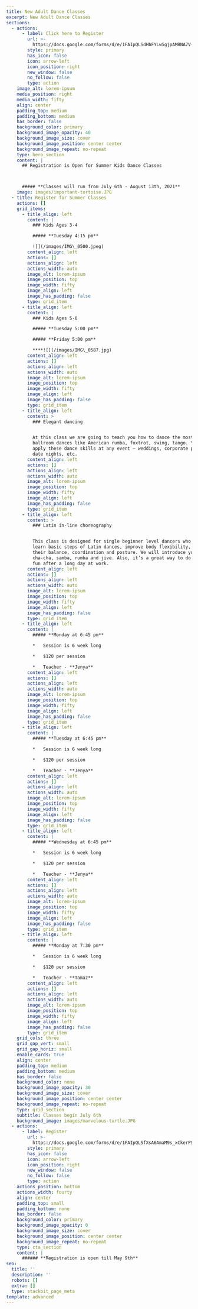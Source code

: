 ```yaml
---
title: New Adult Dance Classes
excerpt: New Adult Dance Classes
sections:
  - actions:
      - label: Click here to Register
        url: >-
          https://docs.google.com/forms/d/e/1FAIpQLSdHbFYLwSgjpAMBNA7V-7f2I1cQMft93XCVClW-ti7HkbRr5g/viewform
        style: primary
        has_icon: false
        icon: arrow-left
        icon_position: right
        new_window: false
        no_follow: false
        type: action
    image_alt: lorem-ipsum
    media_position: right
    media_width: fifty
    align: center
    padding_top: medium
    padding_bottom: medium
    has_border: false
    background_color: primary
    background_image_opacity: 40
    background_image_size: cover
    background_image_position: center center
    background_image_repeat: no-repeat
    type: hero_section
    content: |
      ## Registration is Open for Summer Kids Dance Classes



      ##### **Classes will run from July 6th - August 13th, 2021**
    image: images/important-tortoise.JPG
  - title: Register for Summer Classes
    actions: []
    grid_items:
      - title_align: left
        content: |
          ### Kids Ages 3-4

          ##### **Tuesday 4:15 pm**

          ![](/images/IMG\_0500.jpeg)
        content_align: left
        actions: []
        actions_align: left
        actions_width: auto
        image_alt: lorem-ipsum
        image_position: top
        image_width: fifty
        image_align: left
        image_has_padding: false
        type: grid_item
      - title_align: left
        content: |
          ### Kids Ages 5-6

          ##### **Tuesday 5:00 pm**

          ##### **Friday 5:00 pm**

          ****![](/images/IMG\_0587.jpg)
        content_align: left
        actions: []
        actions_align: left
        actions_width: auto
        image_alt: lorem-ipsum
        image_position: top
        image_width: fifty
        image_align: left
        image_has_padding: false
        type: grid_item
      - title_align: left
        content: >
          ### Elegant dancing


          At this class we are going to teach you how to dance the most romantic
          ballroom dances like American rumba, foxtrot, swing, tango. You can
          apply these dance skills at any event – weddings, corporate parties,
          date nights, etc.
        content_align: left
        actions: []
        actions_align: left
        actions_width: auto
        image_alt: lorem-ipsum
        image_position: top
        image_width: fifty
        image_align: left
        image_has_padding: false
        type: grid_item
      - title_align: left
        content: >
          ### Latin in-line choreography


          This class is designed for single beginner level dancers who wants to
          learn basic steps of Latin dances, improve body flexibility, work on
          their balance, coordination and posture. We will introduce you to
          cha-cha, samba, rumba and jive. Also, it’s a great way to do something
          fun after a long day at work.
        content_align: left
        actions: []
        actions_align: left
        actions_width: auto
        image_alt: lorem-ipsum
        image_position: top
        image_width: fifty
        image_align: left
        image_has_padding: false
        type: grid_item
      - title_align: left
        content: |
          ##### **Monday at 6:45 pm**

          *   Session is 6 week long

          *   $120 per session

          *   Teacher - **Jenya**
        content_align: left
        actions: []
        actions_align: left
        actions_width: auto
        image_alt: lorem-ipsum
        image_position: top
        image_width: fifty
        image_align: left
        image_has_padding: false
        type: grid_item
      - title_align: left
        content: |
          ##### **Tuesday at 6:45 pm**

          *   Session is 6 week long

          *   $120 per session

          *   Teacher - **Jenya**
        content_align: left
        actions: []
        actions_align: left
        actions_width: auto
        image_alt: lorem-ipsum
        image_position: top
        image_width: fifty
        image_align: left
        image_has_padding: false
        type: grid_item
      - title_align: left
        content: |
          ##### **Wednesday at 6:45 pm**

          *   Session is 6 week long

          *   $120 per session

          *   Teacher - **Jenya**
        content_align: left
        actions: []
        actions_align: left
        actions_width: auto
        image_alt: lorem-ipsum
        image_position: top
        image_width: fifty
        image_align: left
        image_has_padding: false
        type: grid_item
      - title_align: left
        content: |
          ##### **Monday at 7:30 pm**

          *   Session is 6 week long

          *   $120 per session

          *   Teacher - **Tamaz**
        content_align: left
        actions: []
        actions_align: left
        actions_width: auto
        image_alt: lorem-ipsum
        image_position: top
        image_width: fifty
        image_align: left
        image_has_padding: false
        type: grid_item
    grid_cols: three
    grid_gap_vert: small
    grid_gap_horiz: small
    enable_cards: true
    align: center
    padding_top: medium
    padding_bottom: medium
    has_border: false
    background_color: none
    background_image_opacity: 30
    background_image_size: cover
    background_image_position: center center
    background_image_repeat: no-repeat
    type: grid_section
    subtitle: Classes begin July 6th
    background_image: images/marvelous-turtle.JPG
  - actions:
      - label: Register
        url: >-
          https://docs.google.com/forms/d/e/1FAIpQLSfXsA6AmaM9s_xCkerPSd_ZV1r4di9Tv05gyhnPHDvzsGq7Lg/viewform?fbzx=-7853669134528690690
        style: primary
        has_icon: false
        icon: arrow-left
        icon_position: right
        new_window: false
        no_follow: false
        type: action
    actions_position: bottom
    actions_width: fourty
    align: center
    padding_top: small
    padding_bottom: none
    has_border: false
    background_color: primary
    background_image_opacity: 0
    background_image_size: cover
    background_image_position: center center
    background_image_repeat: no-repeat
    type: cta_section
    content: |
      ###### **Registration is open till May 9th**
seo:
  title: ''
  description: ''
  robots: []
  extra: []
  type: stackbit_page_meta
template: advanced
---
```


